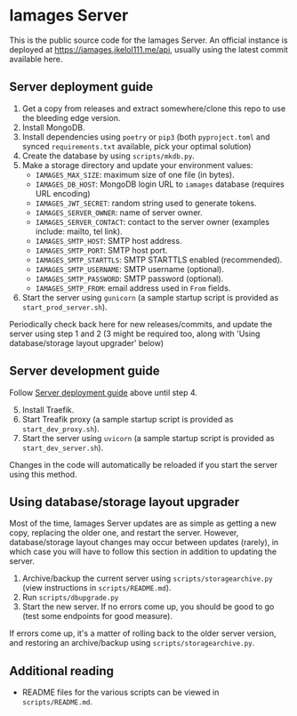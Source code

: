 # Iamages Server

This is the public source code for the Iamages Server. 
An official instance is deployed at https://iamages.jkelol111.me/api, usually using the latest commit available here.

## Server deployment guide

1. Get a copy from releases and extract somewhere/clone this repo to use the bleeding edge version.
2. Install MongoDB.
3. Install dependencies using `poetry` or `pip3` (both `pyproject.toml` and synced `requirements.txt` available, pick your optimal solution)
4. Create the database by using `scripts/mkdb.py`.
5. Make a storage directory and update your environment values:
    - `IAMAGES_MAX_SIZE`: maximum size of one file (in bytes).
    - `IAMAGES_DB_HOST`: MongoDB login URL to `iamages` database (requires URL encoding)
    - `IAMAGES_JWT_SECRET`: random string used to generate tokens.
    - `IAMAGES_SERVER_OWNER`: name of server owner.
    - `IAMAGES_SERVER_CONTACT`: contact to the server owner (examples include: mailto, tel link).
    - `IAMAGES_SMTP_HOST`: SMTP host address.
    - `IAMAGES_SMTP_PORT`: SMTP host port.
    - `IAMAGES_SMTP_STARTTLS`: SMTP STARTTLS enabled (recommended).
    - `IAMAGES_SMTP_USERNAME`: SMTP username (optional).
    - `IAMAGES_SMTP_PASSWORD`: SMTP password (optional).
    - `IAMAGES_SMTP_FROM`: email address used in `From` fields.
6. Start the server using `gunicorn` (a sample startup script is provided as `start_prod_server.sh`).

Periodically check back here for new releases/commits, and update the server using step 1 and 2 (3 might be required too, along with 'Using database/storage layout upgrader' below)

## Server development guide

Follow [Server deployment guide](#server-deployment-guide) above until step 4.

5. Install Traefik.
6. Start Treafik proxy (a sample startup script is provided as `start_dev_proxy.sh`).
7. Start the server using `uvicorn` (a sample startup script is provided as `start_dev_server.sh`).

Changes in the code will automatically be reloaded if you start the server using this method.

## Using database/storage layout upgrader

Most of the time, Iamages Server updates are as simple as getting a new copy, replacing the older one, and restart the server. However, database/storage layout changes may occur between updates (rarely), in which case you will have to follow this section in addition to updating the server.

1. Archive/backup the current server using `scripts/storagearchive.py` (view instructions in `scripts/README.md`).
2. Run `scripts/dbupgrade.py`
3. Start the new server. If no errors come up, you should be good to go (test some endpoints for good measure).

If errors come up, it's a matter of rolling back to the older server version, and restoring an archive/backup using `scripts/storagearchive.py`.

## Additional reading

- README files for the various scripts can be viewed in `scripts/README.md`.
